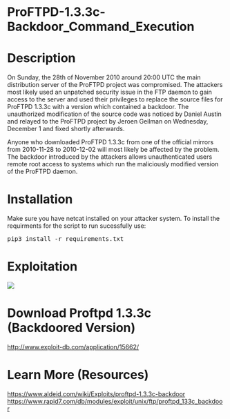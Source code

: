 
# ProFTPD-1.3.3c-Backdoor_Command_Execution

# Description
On Sunday, the 28th of November 2010 around 20:00 UTC the main distribution server of the ProFTPD project was compromised. The attackers most likely used an unpatched security issue in the FTP daemon to gain access to the server and used their privileges to replace the source files for ProFTPD 1.3.3c with a version which contained a backdoor. The unauthorized modification of the source code was noticed by Daniel Austin and relayed to the ProFTPD project by Jeroen Geilman on Wednesday, December 1 and fixed shortly afterwards. 

Anyone who downloaded ProFTPD 1.3.3c from one of the official mirrors from 2010-11-28 to 2010-12-02 will most likely be affected by the problem. The backdoor introduced by the attackers allows unauthenticated users remote root access to systems which run the maliciously modified version of the ProFTPD daemon. 

# Installation
Make sure you have netcat installed on your attacker system. To install the requirments for the script to run sucessfully use:

<pre>pip3 install -r requirements.txt</pre>


# Exploitation

<img src="https://media.giphy.com/media/H0MrdSE07wtLGZOF8Q/giphy.gif">

# Download Proftpd 1.3.3c (Backdoored Version)
<a href="http://www.exploit-db.com/application/15662/" target="_blank">http://www.exploit-db.com/application/15662/</a>


# Learn More (Resources)

<a href="https://www.aldeid.com/wiki/Exploits/proftpd-1.3.3c-backdoor" target="_blank">https://www.aldeid.com/wiki/Exploits/proftpd-1.3.3c-backdoor</a>
<a href="https://www.rapid7.com/db/modules/exploit/unix/ftp/proftpd_133c_backdoor" target="_blank">https://www.rapid7.com/db/modules/exploit/unix/ftp/proftpd_133c_backdoor</a>








